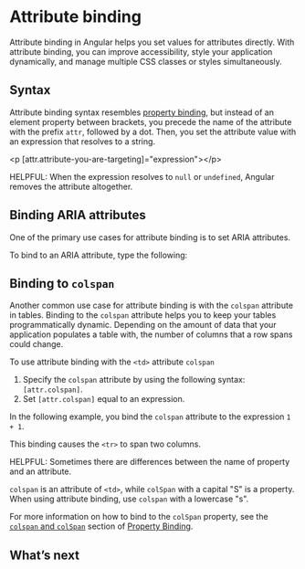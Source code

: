 # Attribute binding

Attribute binding in Angular helps you set values for attributes directly.
With attribute binding, you can improve accessibility, style your application dynamically, and manage multiple CSS classes or styles simultaneously.

## Syntax

Attribute binding syntax resembles [property binding](guide/templates/property-binding), but instead of an element property between brackets, you precede the name of the attribute with the prefix `attr`, followed by a dot.
Then, you set the attribute value with an expression that resolves to a string.

<docs-code language="html">

&lt;p [attr.attribute-you-are-targeting]="expression"&gt;&lt;/p&gt;

</docs-code>

HELPFUL: When the expression resolves to `null` or `undefined`, Angular removes the attribute altogether.

## Binding ARIA attributes

One of the primary use cases for attribute binding is to set ARIA attributes.

To bind to an ARIA attribute, type the following:

<docs-code header="src/app/app.component.html" path="adev/src/content/examples/attribute-binding/src/app/app.component.html" visibleRegion="attrib-binding-aria"/>

## Binding to `colspan`

Another common use case for attribute binding is with the `colspan` attribute in tables.  Binding to the `colspan` attribute helps you to keep your tables programmatically dynamic.  Depending on the amount of data that your application populates a table with, the number of columns that a row spans could change.

To use attribute binding with the `<td>` attribute `colspan`

1. Specify the `colspan` attribute by using the following syntax: `[attr.colspan]`.
1. Set `[attr.colspan]` equal to an expression.

In the following example, you bind the `colspan` attribute to the expression `1 + 1`.

<docs-code header="src/app/app.component.html" path="adev/src/content/examples/attribute-binding/src/app/app.component.html" visibleRegion="colspan"/>

This binding causes the `<tr>` to span two columns.

HELPFUL: Sometimes there are differences between the name of property and an attribute.

`colspan` is an attribute of `<td>`, while `colSpan`  with a capital "S" is a property.
When using attribute binding, use `colspan` with a lowercase "s".

For more information on how to bind to the `colSpan` property, see the [`colspan` and `colSpan`](guide/templates/property-binding#colspan-and-colspan) section of [Property Binding](guide/templates/property-binding).

## What’s next

<docs-pill-row>
  <docs-pill href="guide/templates/class-binding" title="Class & Style Binding"/>
</docs-pill-row>
